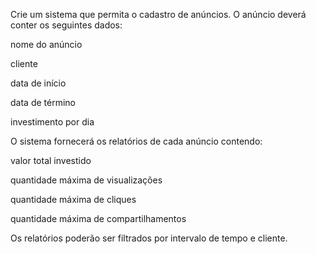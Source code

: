 Crie um sistema que permita o cadastro de anúncios. O anúncio deverá conter os seguintes dados:

nome do anúncio

cliente

data de início

data de término

investimento por dia

 

O sistema fornecerá os relatórios de cada anúncio contendo:

valor total investido

quantidade máxima de visualizações

quantidade máxima de cliques

quantidade máxima de compartilhamentos


Os relatórios poderão ser filtrados por intervalo de tempo e cliente.
